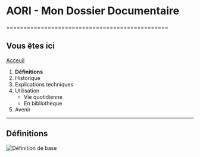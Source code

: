 # AORI - Mon Dossier Documentaire
===============================================

## Vous êtes ici  
[Acceuil](Introduction.md)

1. **Définitions**
2. Historique
3. Explications techniques
4. Utilisation  
   * Vie quotidienne  
   * En bibliothèque
 5. Avenir  
-----------------------------------------------
 
 ## Définitions
 ![Définition de base](/Images/def1)
 
